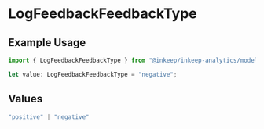 # LogFeedbackFeedbackType

## Example Usage

```typescript
import { LogFeedbackFeedbackType } from "@inkeep/inkeep-analytics/models/operations";

let value: LogFeedbackFeedbackType = "negative";
```

## Values

```typescript
"positive" | "negative"
```